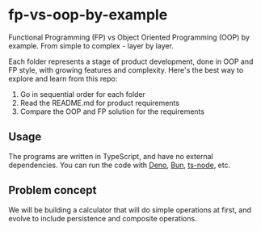 # fp-vs-oop-by-example
Functional Programming (FP) vs Object Oriented Programming (OOP) by example. From simple to complex - layer by layer.

Each folder represents a stage of product development, done in OOP and FP style, with growing features and complexity. Here's the best way to explore and learn from this repo:

1. Go in sequential order for each folder
2. Read the README.md for product requirements
3. Compare the OOP and FP solution for the requirements

## Usage

The programs are written in TypeScript, and have no external dependencies. You can run the code with [Deno](https://deno.land), [Bun](https://bun.sh), [ts-node](https://typestrong.org/ts-node/), etc.

## Problem concept

We will be building a calculator that will do simple operations at first, and evolve to include persistence and composite operations. 
